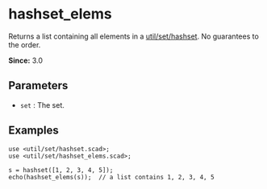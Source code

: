 # hashset_elems

Returns a list containing all elements in a [util/set/hashset](https://openhome.cc/eGossip/OpenSCAD/lib3x-hashset.html). No guarantees to the order.

**Since:** 3.0

## Parameters

- `set` : The set.

## Examples

    use <util/set/hashset.scad>;
    use <util/set/hashset_elems.scad>;

    s = hashset([1, 2, 3, 4, 5]);
    echo(hashset_elems(s));  // a list contains 1, 2, 3, 4, 5

